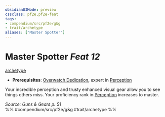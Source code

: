 ```yaml
---
obsidianUIMode: preview
cssclass: pf2e,pf2e-feat
tags:
- compendium/src/pf2e/g&g
- trait/archetype
aliases: ["Master Spotter"]
---
```

# Master Spotter  *Feat 12*  
[archetype](../../Rules/traits/archetype.md)  

- **Prerequisites**: [Overwatch Dedication](overwatch-dedication-g-g.md), expert in [Perception](../skills.md#Perception)

Your incredible perception and trusty enhanced visual gear allow you to see things others miss. Your proficiency rank in [Perception](../skills.md#Perception) increases to master.

*Source: Guns & Gears p. 51*  
%% #compendium/src/pf2e/g&g #trait/archetype %%